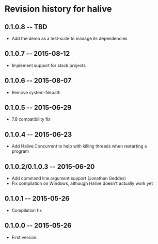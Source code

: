 # Revision history for halive

## 0.1.0.8  -- TBD
* Add the demo as a test-suite to manage its dependencies

## 0.1.0.7  -- 2015-08-12
* Implement support for stack projects

## 0.1.0.6  -- 2015-08-07
* Remove system-filepath

## 0.1.0.5  -- 2015-06-29
* 7.8 compatibility fix

## 0.1.0.4  -- 2015-06-23
* Add Halive.Concurrent to help with killing threads when restarting a program

## 0.1.0.2/0.1.0.3  -- 2015-06-20
* Add command line argument support (Jonathan Geddes)
* Fix compilation on Windows, although Halive doesn't actually work yet

## 0.1.0.1  -- 2015-05-26
* Compilation fix

## 0.1.0.0  -- 2015-05-26

* First version.
